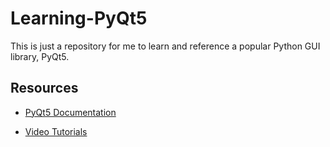# Learning-PyQt5
This is just a repository for me to learn and reference a popular Python GUI library, PyQt5.  

## Resources
* [PyQt5 Documentation](https://www.riverbankcomputing.com/static/Docs/PyQt5/)

* [Video Tutorials](https://www.pythonguis.com/pyqt5-tutorial/#menu)